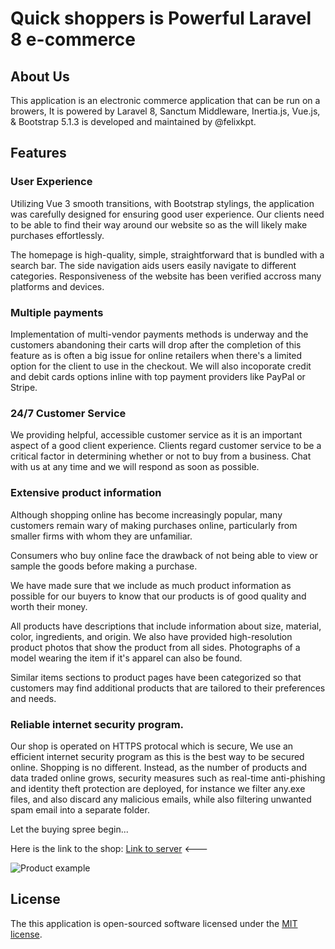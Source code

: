 # Quick shoppers is Powerful Laravel 8 e-commerce
## About Us
This application is an electronic commerce application that can be run on a browers, It is powered by Laravel 8, Sanctum Middleware, Inertia.js, Vue.js, & Bootstrap 5.1.3 is developed and maintained by @felixkpt. 
## Features
### User Experience
Utilizing Vue 3 smooth transitions, with Bootstrap stylings, the application was carefully designed for ensuring good user experience. 
Our clients need to be able to find their way around our website so as the will likely make purchases effortlessly.

The homepage is high-quality, simple, straightforward that is bundled with a search bar.
The side navigation aids users easily navigate to different categories.
Responsiveness of the website has been verified accross many platforms and devices.

### Multiple payments
Implementation of multi-vendor payments methods is underway and the customers abandoning their carts will drop after the completion of this feature as is often a big issue for online retailers when there's a limited option for the client to use in the checkout. 
We will also incoporate credit and debit cards options inline with top payment providers like PayPal or Stripe.

### 24/7 Customer Service
We providing helpful, accessible customer service as it is an important aspect of a good client experience. Clients regard customer service to be a critical factor in determining whether or not to buy from a business. Chat with us at any time and we will respond as soon as possible.

### Extensive product information
Although shopping online has become increasingly popular, many customers remain wary of making purchases online, particularly from smaller firms with whom they are unfamiliar.

Consumers who buy online face the drawback of not being able to view or sample the goods before making a purchase.

We have made sure that we include as much product information as possible for our buyers to know that our products is of good quality and worth their money.

All products have descriptions that include information about size, material, color, ingredients, and origin. We also have provided high-resolution product photos that show the product from all sides. Photographs of a model wearing the item if it's apparel can also be found.

Similar items sections to product pages have been categorized so that customers may find additional products that are tailored to their preferences and needs.
### Reliable internet security program.
Our shop is operated on HTTPS protocal which is secure, 
We use an efficient internet security program as this is the best way to be secured online. Shopping is no different. Instead, as the number of products and data traded online grows, security measures such as real-time anti-phishing and identity theft protection are deployed, for instance we filter any.exe files, and also discard any malicious emails, while also filtering unwanted spam email into a separate folder.

Let the buying spree begin...

Here is the link to the shop: [Link to server](https://shop.onlineserviceslab.com) <---

![Product example](https://shop.onlineserviceslab.com/public/uploads/images/home-sliders/blog-article-2.jpg)

## License

The this application is open-sourced software licensed under the [MIT license](https://opensource.org/licenses/MIT).

